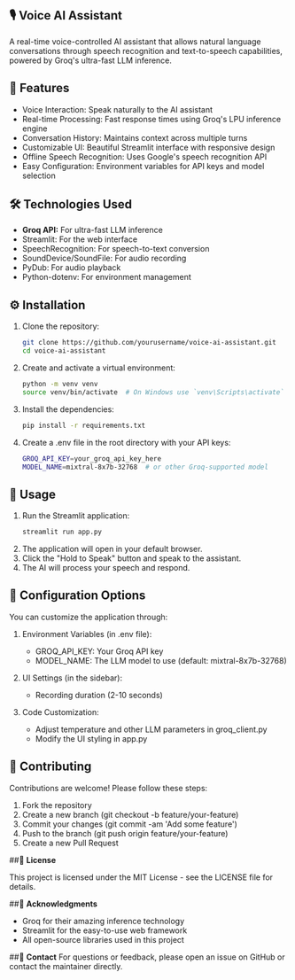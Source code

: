 ## 🎙️ **Voice AI Assistant**

A real-time voice-controlled AI assistant that allows natural language conversations through speech recognition and text-to-speech capabilities, powered by Groq's ultra-fast LLM inference.

## 🌟 **Features**

- Voice Interaction: Speak naturally to the AI assistant
- Real-time Processing: Fast response times using Groq's LPU inference engine
- Conversation History: Maintains context across multiple turns
- Customizable UI: Beautiful Streamlit interface with responsive design
- Offline Speech Recognition: Uses Google's speech recognition API
- Easy Configuration: Environment variables for API keys and model selection

## 🛠️ **Technologies Used**

- **Groq API:** For ultra-fast LLM inference
- Streamlit: For the web interface
- SpeechRecognition: For speech-to-text conversion
- SoundDevice/SoundFile: For audio recording
- PyDub: For audio playback
- Python-dotenv: For environment management

## ⚙️ **Installation**

1. Clone the repository:
   ```bash
   git clone https://github.com/yourusername/voice-ai-assistant.git
   cd voice-ai-assistant
2. Create and activate a virtual environment:
   ```bash
   python -m venv venv
   source venv/bin/activate  # On Windows use `venv\Scripts\activate`
3. Install the dependencies:
   ```bash
   pip install -r requirements.txt
5. Create a .env file in the root directory with your API keys:
   ```bash
   GROQ_API_KEY=your_groq_api_key_here
   MODEL_NAME=mixtral-8x7b-32768  # or other Groq-supported model

## 🚀 **Usage**

1. Run the Streamlit application:
   ```bash
   streamlit run app.py
2. The application will open in your default browser.
3. Click the "Hold to Speak" button and speak to the assistant.
4. The AI will process your speech and respond.

## 📝 **Configuration Options**

You can customize the application through:

1. Environment Variables (in .env file):
   - GROQ_API_KEY: Your Groq API key
   - MODEL_NAME: The LLM model to use (default: mixtral-8x7b-32768)

2. UI Settings (in the sidebar):
   - Recording duration (2-10 seconds)

3. Code Customization:
   - Adjust temperature and other LLM parameters in groq_client.py
   - Modify the UI styling in app.py

## 🤝 **Contributing**
Contributions are welcome! Please follow these steps:

1. Fork the repository
2. Create a new branch (git checkout -b feature/your-feature)
3. Commit your changes (git commit -am 'Add some feature')
4. Push to the branch (git push origin feature/your-feature)
5. Create a new Pull Request

##📜 **License**

This project is licensed under the MIT License - see the LICENSE file for details.

##🙏 **Acknowledgments**

- Groq for their amazing inference technology
- Streamlit for the easy-to-use web framework
- All open-source libraries used in this project

##📧 **Contact**
For questions or feedback, please open an issue on GitHub or contact the maintainer directly.
